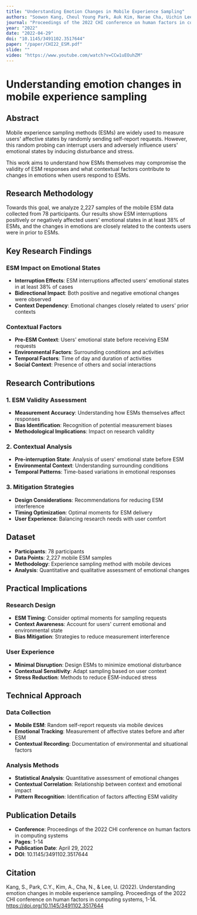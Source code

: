 ```yaml
---
title: "Understanding Emotion Changes in Mobile Experience Sampling"
authors: "Soowon Kang, Cheul Young Park, Auk Kim, Narae Cha, Uichin Lee"
journal: "Proceedings of the 2022 CHI conference on human factors in computing systems"
year: "2022"
date: "2022-04-29"
doi: "10.1145/3491102.3517644"
paper: "/paper/CHI22_ESM.pdf"
slide: ""
video: "https://www.youtube.com/watch?v=CCw1uEOuhZM"
---
```


# Understanding emotion changes in mobile experience sampling

## Abstract

Mobile experience sampling methods (ESMs) are widely used to measure users' affective states by randomly sending self-report requests. However, this random probing can interrupt users and adversely influence users' emotional states by inducing disturbance and stress.

This work aims to understand how ESMs themselves may compromise the validity of ESM responses and what contextual factors contribute to changes in emotions when users respond to ESMs.

## Research Methodology

Towards this goal, we analyze 2,227 samples of the mobile ESM data collected from 78 participants. Our results show ESM interruptions positively or negatively affected users' emotional states in at least 38% of ESMs, and the changes in emotions are closely related to the contexts users were in prior to ESMs.

## Key Research Findings

### ESM Impact on Emotional States
- **Interruption Effects**: ESM interruptions affected users' emotional states in at least 38% of cases
- **Bidirectional Impact**: Both positive and negative emotional changes were observed
- **Context Dependency**: Emotional changes closely related to users' prior contexts

### Contextual Factors
- **Pre-ESM Context**: Users' emotional state before receiving ESM requests
- **Environmental Factors**: Surrounding conditions and activities
- **Temporal Factors**: Time of day and duration of activities
- **Social Context**: Presence of others and social interactions

## Research Contributions

### 1. ESM Validity Assessment
- **Measurement Accuracy**: Understanding how ESMs themselves affect responses
- **Bias Identification**: Recognition of potential measurement biases
- **Methodological Implications**: Impact on research validity

### 2. Contextual Analysis
- **Pre-interruption State**: Analysis of users' emotional state before ESM
- **Environmental Context**: Understanding surrounding conditions
- **Temporal Patterns**: Time-based variations in emotional responses

### 3. Mitigation Strategies
- **Design Considerations**: Recommendations for reducing ESM interference
- **Timing Optimization**: Optimal moments for ESM delivery
- **User Experience**: Balancing research needs with user comfort

## Dataset

- **Participants**: 78 participants
- **Data Points**: 2,227 mobile ESM samples
- **Methodology**: Experience sampling method with mobile devices
- **Analysis**: Quantitative and qualitative assessment of emotional changes

## Practical Implications

### Research Design
- **ESM Timing**: Consider optimal moments for sampling requests
- **Context Awareness**: Account for users' current emotional and environmental state
- **Bias Mitigation**: Strategies to reduce measurement interference

### User Experience
- **Minimal Disruption**: Design ESMs to minimize emotional disturbance
- **Contextual Sensitivity**: Adapt sampling based on user context
- **Stress Reduction**: Methods to reduce ESM-induced stress

## Technical Approach

### Data Collection
- **Mobile ESM**: Random self-report requests via mobile devices
- **Emotional Tracking**: Measurement of affective states before and after ESM
- **Contextual Recording**: Documentation of environmental and situational factors

### Analysis Methods
- **Statistical Analysis**: Quantitative assessment of emotional changes
- **Contextual Correlation**: Relationship between context and emotional impact
- **Pattern Recognition**: Identification of factors affecting ESM validity

## Publication Details

- **Conference**: Proceedings of the 2022 CHI conference on human factors in computing systems
- **Pages**: 1-14
- **Publication Date**: April 29, 2022
- **DOI**: 10.1145/3491102.3517644

## Citation

Kang, S., Park, C.Y., Kim, A., Cha, N., & Lee, U. (2022). Understanding emotion changes in mobile experience sampling. Proceedings of the 2022 CHI conference on human factors in computing systems, 1-14. https://doi.org/10.1145/3491102.3517644 